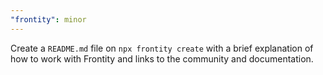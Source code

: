 ```yaml
---
"frontity": minor
---
```


Create a `README.md` file on `npx frontity create` with a brief explanation of how to work with Frontity and links to the community and documentation.
